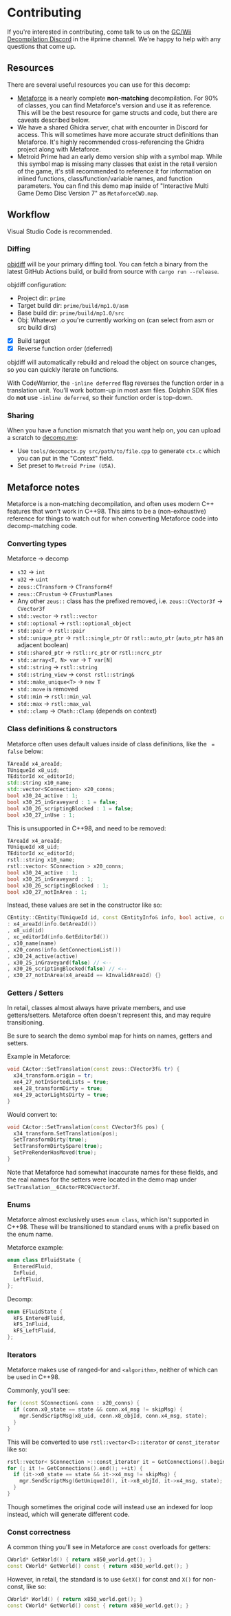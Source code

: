 # Contributing

If you're interested in contributing, come talk to us on the [GC/Wii Decompilation Discord](https://discord.gg/hKx3FJJgrV) in the #prime channel. We're happy to help with any questions that come up.

## Resources

There are several useful resources you can use for this decomp:

- [Metaforce](https://github.com/AxioDL/metaforce) is a nearly complete **non-matching** decompilation. For 90% of classes, you can find Metaforce's version and use it as reference. This will be the best resource for game structs and code, but there are caveats described below.
- We have a shared Ghidra server, chat with encounter in Discord for access. This will sometimes have more accurate struct definitions than Metaforce. It's highly recommended cross-referencing the Ghidra project along with Metaforce.
- Metroid Prime had an early demo version ship with a symbol map. While this symbol map is missing many classes that exist in the retail version of the game, it's still recommended to reference it for information on inlined functions, class/function/variable names, and function parameters. You can find this demo map inside of "Interactive Multi Game Demo Disc Version 7" as `MetaforceCWD.map`.

## Workflow

Visual Studio Code is recommended.

### Diffing

[objdiff](https://github.com/encounter/objdiff) will be your primary diffing tool. You can fetch a binary from the latest GitHub Actions build, or build from source with `cargo run --release`.

objdiff configuration:
- Project dir: `prime`
- Target build dir: `prime/build/mp1.0/asm`
- Base build dir: `prime/build/mp1.0/src`
- Obj: Whatever .o you're currently working on (can select from asm or src build dirs)
- [x] Build target
- [x] Reverse function order (deferred)

objdiff will automatically rebuild and reload the object on source changes, so you can quickly iterate on functions.

With CodeWarrior, the `-inline deferred` flag reverses the function order in a translation unit. You'll work bottom-up in most asm files. Dolphin SDK files do **not** use `-inline deferred`, so their function order is top-down.

### Sharing
When you have a function mismatch that you want help on, you can upload a scratch to [decomp.me](https://decomp.me):
- Use `tools/decompctx.py src/path/to/file.cpp` to generate `ctx.c` which you can put in the "Context" field.
- Set preset to `Metroid Prime (USA)`.

## Metaforce notes

Metaforce is a non-matching decompilation, and often uses modern C++ features that won't work in C++98. This aims to be a (non-exhaustive) reference for things to watch out for when converting Metaforce code into decomp-matching code.

### Converting types

Metaforce -> decomp
- `s32` -> `int`
- `u32` -> `uint`
- `zeus::CTransform` -> `CTransform4f`
- `zeus::CFrustum` -> `CFrustumPlanes`
- Any other `zeus::` class has the prefixed removed, i.e. `zeus::CVector3f` -> `CVector3f`
- `std::vector` -> `rstl::vector`
- `std::optional` -> `rstl::optional_object`
- `std::pair` -> `rstl::pair`
- `std::unique_ptr` -> `rstl::single_ptr` or `rstl::auto_ptr` (`auto_ptr` has an adjacent boolean)
- `std::shared_ptr` -> `rstl::rc_ptr` or `rstl::ncrc_ptr`
- `std::array<T, N> var` -> `T var[N]`
- `std::string` -> `rstl::string`
- `std::string_view` -> `const rstl::string&`
- `std::make_unique<T>` -> `new T`
- `std::move` is removed
- `std::min` -> `rstl::min_val`
- `std::max` -> `rstl::max_val`
- `std::clamp` -> `CMath::Clamp` (depends on context)

### Class definitions & constructors

Metaforce often uses default values inside of class definitions, like the ` = false` below:

```c++
TAreaId x4_areaId;
TUniqueId x8_uid;
TEditorId xc_editorId;
std::string x10_name;
std::vector<SConnection> x20_conns;
bool x30_24_active : 1;
bool x30_25_inGraveyard : 1 = false;
bool x30_26_scriptingBlocked : 1 = false;
bool x30_27_inUse : 1;
```

This is unsupported in C++98, and need to be removed:

```c++
TAreaId x4_areaId;
TUniqueId x8_uid;
TEditorId xc_editorId;
rstl::string x10_name;
rstl::vector< SConnection > x20_conns;
bool x30_24_active : 1;
bool x30_25_inGraveyard : 1;
bool x30_26_scriptingBlocked : 1;
bool x30_27_notInArea : 1;
```

Instead, these values are set in the constructor like so:

```c++
CEntity::CEntity(TUniqueId id, const CEntityInfo& info, bool active, const rstl::string& name)
: x4_areaId(info.GetAreaId())
, x8_uid(id)
, xc_editorId(info.GetEditorId())
, x10_name(name)
, x20_conns(info.GetConnectionList())
, x30_24_active(active)
, x30_25_inGraveyard(false) // <--
, x30_26_scriptingBlocked(false) // <--
, x30_27_notInArea(x4_areaId == kInvalidAreaId) {}
```

### Getters / Setters

In retail, classes almost always have private members, and use getters/setters. Metaforce often doesn't represent this, and may require transitioning.

Be sure to search the demo symbol map for hints on names, getters and setters.

Example in Metaforce:

```c++
void CActor::SetTranslation(const zeus::CVector3f& tr) {
  x34_transform.origin = tr;
  xe4_27_notInSortedLists = true;
  xe4_28_transformDirty = true;
  xe4_29_actorLightsDirty = true;
}
```

Would convert to:

```c++
void CActor::SetTranslation(const CVector3f& pos) {
  x34_transform.SetTranslation(pos);
  SetTransformDirty(true);
  SetTransformDirtySpare(true);
  SetPreRenderHasMoved(true);
}
```

Note that Metaforce had somewhat inaccurate names for these fields, and the real names for the setters were located in the demo map under `SetTranslation__6CActorFRC9CVector3f`.

### Enums

Metaforce almost exclusively uses `enum class`, which isn't supported in C++98. These will be transitioned to standard `enum`s with a prefix based on the enum name.

Metaforce example:

```c++
enum class EFluidState {
  EnteredFluid,
  InFluid,
  LeftFluid,
};
```

Decomp:

```c++
enum EFluidState {
  kFS_EnteredFluid,
  kFS_InFluid,
  kFS_LeftFluid,
};
```

### Iterators

Metaforce makes use of ranged-for and `<algorithm>`, neither of which can be used in C++98.

Commonly, you'll see:

```c++
for (const SConnection& conn : x20_conns) {
  if (conn.x0_state == state && conn.x4_msg != skipMsg) {
    mgr.SendScriptMsg(x8_uid, conn.x8_objId, conn.x4_msg, state);
  }
}
```

This will be converted to use `rstl::vector<T>::iterator` or `const_iterator` like so:

```c++
rstl::vector< SConnection >::const_iterator it = GetConnections().begin();
for (; it != GetConnections().end(); ++it) {
  if (it->x0_state == state && it->x4_msg != skipMsg) {
    mgr.SendScriptMsg(GetUniqueId(), it->x8_objId, it->x4_msg, state);
  }
}
```

Though sometimes the original code will instead use an indexed for loop instead, which will generate different code.

### Const correctness

<!-- Metaforce functions and parameters often have different `const`ness than retail, which can lead to different code generation. -->

A common thing you'll see in Metaforce are `const` overloads for getters:

```c++
CWorld* GetWorld() { return x850_world.get(); }
const CWorld* GetWorld() const { return x850_world.get(); }
```

However, in retail, the standard is to use `GetX()` for const and `X()` for non-const, like so:

```c++
CWorld* World() { return x850_world.get(); }
const CWorld* GetWorld() const { return x850_world.get(); }
```
